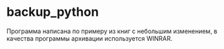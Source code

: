 # backup_python
Программа написана по примеру из книг с небольшим изменением,
в качества программы архивации используется WINRAR.

